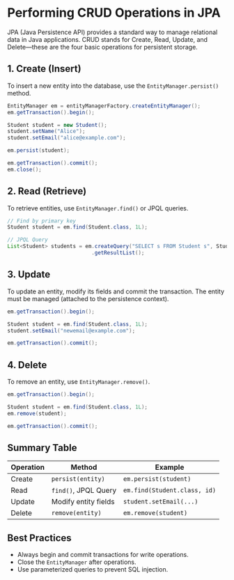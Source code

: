 # Performing CRUD Operations in JPA

JPA (Java Persistence API) provides a standard way to manage relational data in Java applications. CRUD stands for Create, Read, Update, and Delete—these are the four basic operations for persistent storage.

## 1. Create (Insert)

To insert a new entity into the database, use the `EntityManager.persist()` method.

```java
EntityManager em = entityManagerFactory.createEntityManager();
em.getTransaction().begin();

Student student = new Student();
student.setName("Alice");
student.setEmail("alice@example.com");

em.persist(student);

em.getTransaction().commit();
em.close();
```

## 2. Read (Retrieve)

To retrieve entities, use `EntityManager.find()` or JPQL queries.

```java
// Find by primary key
Student student = em.find(Student.class, 1L);

// JPQL Query
List<Student> students = em.createQuery("SELECT s FROM Student s", Student.class)
                           .getResultList();
```

## 3. Update

To update an entity, modify its fields and commit the transaction. The entity must be managed (attached to the persistence context).

```java
em.getTransaction().begin();

Student student = em.find(Student.class, 1L);
student.setEmail("newemail@example.com");

em.getTransaction().commit();
```

## 4. Delete

To remove an entity, use `EntityManager.remove()`.

```java
em.getTransaction().begin();

Student student = em.find(Student.class, 1L);
em.remove(student);

em.getTransaction().commit();
```

## Summary Table

| Operation | Method                | Example                        |
|-----------|----------------------|--------------------------------|
| Create    | `persist(entity)`     | `em.persist(student)`          |
| Read      | `find()`, JPQL Query | `em.find(Student.class, id)`   |
| Update    | Modify entity fields  | `student.setEmail(...)`        |
| Delete    | `remove(entity)`      | `em.remove(student)`           |

## Best Practices

- Always begin and commit transactions for write operations.
- Close the `EntityManager` after operations.
- Use parameterized queries to prevent SQL injection.
